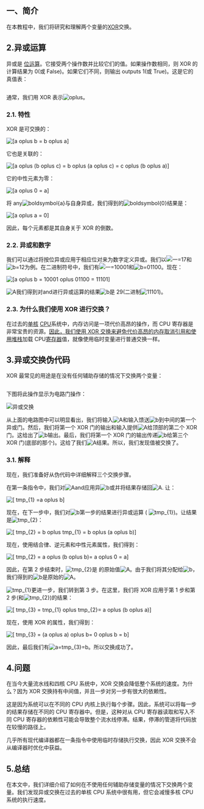 ## 一、简介

在本教程中，我们将研究和理解两个变量的[XOR](https://www.baeldung.com/cs/exclusive-or)交换。

## 2.异或运算

异或是 [位运算](https://www.baeldung.com/cs/xor-of-numbers-in-range)。它接受两个操作数并比较它们的值。如果操作数相同，则 XOR 的计算结果为 0(或 False)。如果它们不同，则输出 outputs 1(或 True)。这是它的真值表：

```

```

通常，我们用 XOR 表示![oplus](https://www.baeldung.com/wp-content/ql-cache/quicklatex.com-1c9524a4b2c14bee2568db80ba0412bc_l3.svg)。

### 2.1. 特性

XOR 是可交换的：

 ![[a oplus b = b oplus a]](https://www.baeldung.com/wp-content/ql-cache/quicklatex.com-72874b992afe6337a7d252e32565e25e_l3.svg)

它也是关联的：

 ![[a oplus (b oplus c) = b oplus (a oplus c) = c oplus (b oplus a)]](https://www.baeldung.com/wp-content/ql-cache/quicklatex.com-bb909c484bb026d37cdb4f3805f7d5c8_l3.svg)

它的中性元素为零：

 ![[a oplus 0 = a]](https://www.baeldung.com/wp-content/ql-cache/quicklatex.com-6d53f10404e493ee68b71cfd1047b914_l3.svg)

 将 any![boldsymbol{a}](https://www.baeldung.com/wp-content/ql-cache/quicklatex.com-38ff7188a944c8e2283fa3e93cf3727d_l3.svg)与自身异或，我们得到的![boldsymbol{0}](https://www.baeldung.com/wp-content/ql-cache/quicklatex.com-f719bf95ce7962866e636964e04d549f_l3.svg)结果是：

 ![[a oplus a = 0]](https://www.baeldung.com/wp-content/ql-cache/quicklatex.com-fd499d9e7b0418bab26dc3ff2a982de3_l3.svg)

因此，每个元素都是其自身关于 XOR 的倒数。

### 2.2. 异或和数字

我们可以通过将按位异或应用于相应位对来为数字定义异或。我们以![一=17](https://www.baeldung.com/wp-content/ql-cache/quicklatex.com-f826c3edcacc68fad7cfda0336d1c2f7_l3.svg)和![b=12](https://www.baeldung.com/wp-content/ql-cache/quicklatex.com-a7a8a98bdef54dc1ae2a985b6f602f7c_l3.svg)为例。在二进制符号中，我们有![一=10001](https://www.baeldung.com/wp-content/ql-cache/quicklatex.com-c625770b8c345a2c3ab921d68ea96cbe_l3.svg)和![b=01100](https://www.baeldung.com/wp-content/ql-cache/quicklatex.com-9d604056750770ad6e97b4f2a009063c_l3.svg)。现在：

 ![[a oplus b = 10001 oplus 01100 = 11101]](https://www.baeldung.com/wp-content/ql-cache/quicklatex.com-d20393e32effe25347914b2aa2f9c9ad_l3.svg)

![A](https://www.baeldung.com/wp-content/ql-cache/quicklatex.com-0e55b0b3943237ccfc96979505679274_l3.svg)我们得到对and进行异或运算的结果![b](https://www.baeldung.com/wp-content/ql-cache/quicklatex.com-ad69adf868bc701e561aa555db995f1f_l3.svg)是 29(二进制![11101](https://www.baeldung.com/wp-content/ql-cache/quicklatex.com-386fd3a9b12bf20df0aa4dfbd2db14f0_l3.svg))。

### 2.3. 为什么我们使用 XOR 进行交换？

在过去的[单核](https://www.baeldung.com/cs/core-vs-cpu) [CPU](https://www.baeldung.com/cs/cpu-guide)系统中，内存访问是一项代价高昂的操作，而 CPU 寄存器是非常宝贵的资源。[因此，我们使用 XOR 交换来避免代价高昂的内存取消引用和使用堆栈](https://www.baeldung.com/cs/call-stack)加载 CPU[寄存器](https://www.baeldung.com/cs/registers-and-ram)值，就像使用临时变量进行普通交换一样。

## 3.异或交换伪代码

XOR 最常见的用途是在没有任何辅助存储的情况下交换两个变量：

```

```

下图将此操作显示为电路门操作：

![异或交换](https://www.baeldung.com/wp-content/uploads/sites/4/2023/02/XOR-Swap.png)

从上面的电路图中可以明显看出，我们将输入![A](https://www.baeldung.com/wp-content/ql-cache/quicklatex.com-0e55b0b3943237ccfc96979505679274_l3.svg)和输入馈送![b](https://www.baeldung.com/wp-content/ql-cache/quicklatex.com-ad69adf868bc701e561aa555db995f1f_l3.svg)到中间的第一个异或门。然后，我们将第一个 XOR 门的输出和输入提供![A](https://www.baeldung.com/wp-content/ql-cache/quicklatex.com-0e55b0b3943237ccfc96979505679274_l3.svg)给顶部的第二个 XOR 门。这给出了![b](https://www.baeldung.com/wp-content/ql-cache/quicklatex.com-ad69adf868bc701e561aa555db995f1f_l3.svg)输出。最后，我们将第一个 XOR 门的输出传递![b](https://www.baeldung.com/wp-content/ql-cache/quicklatex.com-ad69adf868bc701e561aa555db995f1f_l3.svg)给第三个 XOR 门(底部的那个)。这给了我们![A](https://www.baeldung.com/wp-content/ql-cache/quicklatex.com-0e55b0b3943237ccfc96979505679274_l3.svg)结果。所以，我们发现值被交换了。

### 3.1. 解释

现在，我们准备好从伪代码中详细解释三个交换步骤。

在第一条指令中，我们对![A](https://www.baeldung.com/wp-content/ql-cache/quicklatex.com-0e55b0b3943237ccfc96979505679274_l3.svg)and应用异![b](https://www.baeldung.com/wp-content/ql-cache/quicklatex.com-ad69adf868bc701e561aa555db995f1f_l3.svg)或并将结果存储回![A](https://www.baeldung.com/wp-content/ql-cache/quicklatex.com-0e55b0b3943237ccfc96979505679274_l3.svg). 让：

 ![[ tmp_{1} =a oplus b]](https://www.baeldung.com/wp-content/ql-cache/quicklatex.com-ca0ab18a48aed0c6b506a75e812e3265_l3.svg)

现在，在下一步中，我们对![b](https://www.baeldung.com/wp-content/ql-cache/quicklatex.com-ad69adf868bc701e561aa555db995f1f_l3.svg)第一步的结果进行异或运算 ( ![tmp_{1}](https://www.baeldung.com/wp-content/ql-cache/quicklatex.com-697ef55a0c19fe938a5ec56f543e8341_l3.svg))。让结果是![tmp_{2}](https://www.baeldung.com/wp-content/ql-cache/quicklatex.com-12685749ed9221d283e79bb5181a92f2_l3.svg)：

 ![[ tmp_{2} = b oplus tmp_{1} = b oplus (a oplus b)]](https://www.baeldung.com/wp-content/ql-cache/quicklatex.com-98a1044fbcabb883ca7c667225e9c16c_l3.svg)

现在，使用结合律、逆元素和中性元素属性，我们得到：

 ![[ tmp_{2} = a oplus (b oplus b)= a oplus 0 = a]](https://www.baeldung.com/wp-content/ql-cache/quicklatex.com-bae09c74e5d6982fd7499e2234586c4b_l3.svg)

因此，在第 2 步结束时，![tmp_{2}](https://www.baeldung.com/wp-content/ql-cache/quicklatex.com-12685749ed9221d283e79bb5181a92f2_l3.svg)是 的原始值![A](https://www.baeldung.com/wp-content/ql-cache/quicklatex.com-0e55b0b3943237ccfc96979505679274_l3.svg)。由于我们将其分配给![b](https://www.baeldung.com/wp-content/ql-cache/quicklatex.com-ad69adf868bc701e561aa555db995f1f_l3.svg)，我们得到的![b](https://www.baeldung.com/wp-content/ql-cache/quicklatex.com-ad69adf868bc701e561aa555db995f1f_l3.svg)是原始的![A](https://www.baeldung.com/wp-content/ql-cache/quicklatex.com-0e55b0b3943237ccfc96979505679274_l3.svg)。

![tmp_{1}](https://www.baeldung.com/wp-content/ql-cache/quicklatex.com-697ef55a0c19fe938a5ec56f543e8341_l3.svg)更进一步，我们转到第 3 步。在这里，我们将 XOR 应用于第 1 步和第 2 步(和![tmp_{2}](https://www.baeldung.com/wp-content/ql-cache/quicklatex.com-12685749ed9221d283e79bb5181a92f2_l3.svg))的结果：

 ![[ tmp_{3} = tmp_{1} oplus tmp_{2}= a oplus (b oplus a)]](https://www.baeldung.com/wp-content/ql-cache/quicklatex.com-322aa2f42e4e14f4ace0b021bbd496d5_l3.svg)

现在，使用 XOR 的属性，我们得到：

 ![[ tmp_{3} = (a oplus a) oplus b= 0 oplus b = b]](https://www.baeldung.com/wp-content/ql-cache/quicklatex.com-b5836e7427e563224e11ba2004af37ea_l3.svg)

因此，最后我们有![a=tmp_{3}=b](https://www.baeldung.com/wp-content/ql-cache/quicklatex.com-477fc927f0b6724ebc756178d1bdadef_l3.svg)。所以交换成功了。

## 4.问题

在当今大量流水线和四核 CPU 系统中，XOR 交换会降低整个系统的速度。为什么？因为 XOR 交换持有中间值，并且一步对另一步有很大的依赖性。

这是因为系统可以在不同的 CPU 内核上执行每个步骤。因此，系统可以将每一步的结果存储在不同的 CPU 寄存器中。但是，这种对从 CPU 寄存器读取和写入不同 CPU 寄存器的依赖性可能会导致整个流水线停滞。结果，停滞的管道将代码放在较慢的路径上。

几乎所有现代编译器都在一条指令中使用临时存储执行交换，因此 XOR 交换不会从编译器时优化中获益。

## 5.总结

在本文中，我们详细介绍了如何在不使用任何辅助存储变量的情况下交换两个变量。我们发现异或交换在过去的单核 CPU 系统中很有用，但它会减慢多核 CPU 系统的执行速度。